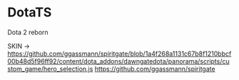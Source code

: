 # DotaTS
Dota 2 reborn

SKIN -> https://github.com/ggassmann/spiritgate/blob/1a4f268a1131c67b8f1210bbcf00b48d5f96ff92/content/dota_addons/dawngatedota/panorama/scripts/custom_game/hero_selection.js
https://github.com/ggassmann/spiritgate